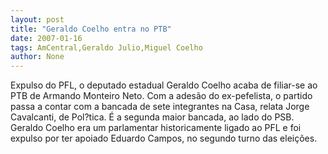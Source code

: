 ```yaml
---
layout: post
title: "Geraldo Coelho entra no PTB"
date: 2007-01-16
tags: AmCentral,Geraldo Julio,Miguel Coelho
author: None
---
```

Expulso do PFL, o deputado estadual Geraldo Coelho acaba de filiar-se ao PTB de Armando Monteiro Neto.
Com a adesão do ex-pefelista, o partido passa a contar com a bancada de sete integrantes na Casa, relata Jorge Cavalcanti, de Pol?tica.
É a segunda maior bancada, ao lado do PSB.
Geraldo Coelho era um parlamentar historicamente ligado ao PFL e foi expulso por ter apoiado Eduardo Campos, no segundo turno das eleições. 